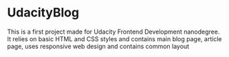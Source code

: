 # UdacityBlog
This is a first project made for Udacity Frontend Development nanodegree. It relies on basic HTML and CSS styles and contains main blog page, article page, uses responsive web design and contains common layout
